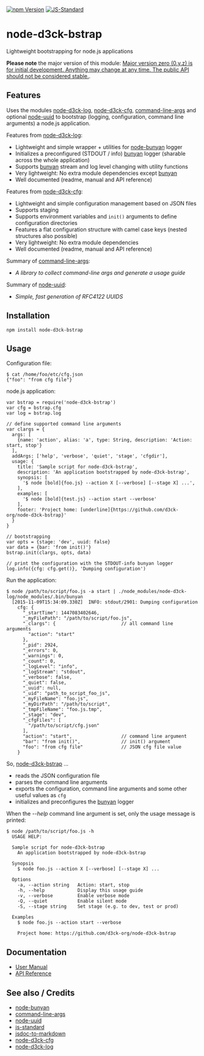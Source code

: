 [![npm Version](https://img.shields.io/npm/v/node-d3ck-bstrap.svg)](https://www.npmjs.com/package/node-d3ck-bstrap)
[![JS-Standard](https://img.shields.io/badge/code%20style-standard-brightgreen.svg)](http://standardjs.com/)

# node-d3ck-bstrap

Lightweight bootstrapping for node.js applications

**Please note** the major version of this module: [Major version zero (0.y.z) is for initial development. Anything may change at any time. The public API should not be considered stable.](http://semver.org/#spec-item-4).

## Features

Uses the modules [node-d3ck-log](https://github.com/d3ck-org/node-d3ck-log), [node-d3ck-cfg](https://github.com/d3ck-org/node-d3ck-cfg), [command-line-args](https://github.com/75lb/command-line-args) and optional
[node-uuid](https://github.com/broofa/node-uuid) to bootstrap (logging, configuration, command line arguments) a node.js application.

Features from [node-d3ck-log](https://github.com/d3ck-org/node-d3ck-log):

  * Lightweight and simple wrapper + utilities for [node-bunyan](https://github.com/trentm/node-bunyan) logger
  * Initializes a preconfigured (STDOUT / info) [bunyan](https://github.com/trentm/node-bunyan) logger (sharable across the whole application)
  * Supports [bunyan](https://github.com/trentm/node-bunyan) stream and log level changing with utility functions
  * Very lightweight: No extra module dependencies except [bunyan](https://github.com/trentm/node-bunyan)
  * Well documented (readme, manual and API reference)


Features from [node-d3ck-cfg](https://github.com/d3ck-org/node-d3ck-cfg):

  * Lightweight and simple configuration management based on JSON files
  * Supports staging
  * Supports environment variables and `init()` arguments to define configuration directories
  * Features a flat configuration structure with camel case keys (nested structures also possible)
  * Very lightweight: No extra module dependencies
  * Well documented (readme, manual and API reference)


Summary of [command-line-args](https://github.com/75lb/command-line-args):
  * _A library to collect command-line args and generate a usage guide_

Summary of [node-uuid](https://github.com/broofa/node-uuid):
  * _Simple, fast generation of RFC4122 UUIDS_

## Installation

    npm install node-d3ck-bstrap

## Usage

Configuration file:

    $ cat /home/foo/etc/cfg.json
    {"foo": "from cfg file"}

node.js application:

    var bstrap = require('node-d3ck-bstrap')
    var cfg = bstrap.cfg
    var log = bstrap.log

    // define supported command line arguments
    var clargs = {
      args: [
        {name: 'action', alias: 'a', type: String, description: 'Action: start, stop'}
      ],
      addArgs: ['help', 'verbose', 'quiet', 'stage', 'cfgdir'],
      usage: {
        title: 'Sample script for node-d3ck-bstrap',
        description: 'An application bootstrapped by node-d3ck-bstrap',
        synopsis: [
          '$ node [bold]{foo.js} --action X [--verbose] [--stage X] ...',
        ],
        examples: [
          '$ node [bold]{test.js} --action start --verbose'
        ],
        footer: 'Project home: [underline]{https://github.com/d3ck-org/node-d3ck-bstrap}'
      }
    }

    // bootstrapping
    var opts = {stage: 'dev', uuid: false}
    var data = {bar: 'from init()'}
    bstrap.init(clargs, opts, data)

    // print the configuration with the STDOUT-info bunyan logger
    log.info({cfg: cfg.get()}, 'Dumping configuration')

Run the application:

    $ node /path/to/script/foo.js -a start | ./node_modules/node-d3ck-log/node_modules/.bin/bunyan
      [2015-11-09T15:34:09.330Z]  INFO: stdout/2901: Dumping configuration
        cfg: {
          "_startTime": 1447083402646,
          "_myFilePath": "/path/to/script/foo.js",
          "_clargs": {                        // all command line arguments
            "action": "start"
          },
          "_pid": 2924,
          "_errors": 0,
          "_warnings": 0,
          "_count": 0,
          "_logLevel": "info",
          "_logStream": "stdout",
          "_verbose": false,
          "_quiet": false,
          "_uuid": null,
          "_uid": "path_to_script_foo_js",
          "_myFileName": "foo.js",
          "_myDirPath": "/path/to/script",
          "_tmpFileName": "foo.js.tmp",
          "_stage": "dev",
          "_cfgFiles": [
            "/path/to/script/cfg.json"
          ],
          "action": "start",                  // command line argument
          "bar": "from init()",               // init() argument
          "foo": "from cfg file"              // JSON cfg file value
        }

So, [node-d3ck-bstrap](https://github.com/d3ck-org/node-d3ck-bstrap) ...

* reads the JSON configuration file
* parses the command line arguments
* exports the configuration, command line arguments and some other useful values as `cfg`
* initializes and preconfigures the [bunyan](https://github.com/trentm/node-bunyan) logger

When the _--help_ command line argument is set, only the usage message is printed:

    $ node /path/to/script/foo.js -h
      USAGE HELP:

      Sample script for node-d3ck-bstrap
        An application bootstrapped by node-d3ck-bstrap

      Synopsis
        $ node foo.js --action X [--verbose] [--stage X] ...

      Options
        -a, --action string   Action: start, stop                   
        -h, --help            Display this usage guide              
        -v, --verbose         Enable verbose mode                   
        -Q, --quiet           Enable silent mode                    
        -S, --stage string    Set stage (e.g. to dev, test or prod)

      Examples
        $ node foo.js --action start --verbose

        Project home: https://github.com/d3ck-org/node-d3ck-bstrap

## Documentation

* [User Manual](https://github.com/d3ck-org/node-d3ck-bstrap/blob/master/doc/manual.md)
* [API Reference](https://github.com/d3ck-org/node-d3ck-bstrap/blob/master/doc/api.md)

## See also / Credits

* [node-bunyan](https://github.com/trentm/node-bunyan)
* [command-line-args](https://github.com/75lb/command-line-args)
* [node-uuid](https://github.com/broofa/node-uuid)
* [js-standard](https://github.com/feross/standard)
* [jsdoc-to-markdown](https://github.com/75lb/jsdoc-to-markdown)
* [node-d3ck-cfg](https://github.com/d3ck-org/node-d3ck-cfg)
* [node-d3ck-log](https://github.com/d3ck-org/node-d3ck-log)
